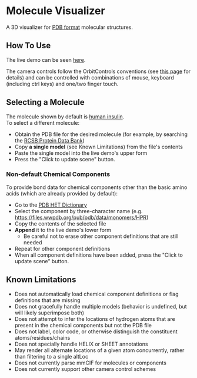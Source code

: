 # Molecule Visualizer

A 3D visualizer for [PDB format](https://en.wikipedia.org/wiki/Protein_Data_Bank_(file_format)) molecular structures.

## How To Use

The live demo can be seen [here](https://russ741.github.io/molecule-visualizer/).

The camera controls follow the OrbitControls conventions
(see [this page](https://github.com/mrdoob/three.js/blob/841d2e791d3e8a2463322c5ca31b16956828b91c/examples/jsm/controls/OrbitControls.js#L17) for details)
and can be controlled with combinations of mouse, keyboard (including ctrl keys) and one/two finger touch.

## Selecting a Molecule

The molecule shown by default is [human insulin](https://www.rcsb.org/structure/3i40).<br />
To select a different molecule:
* Obtain the PDB file for the desired molecule
(for example, by searching the [RCSB Protein Data Bank](https://www.rcsb.org/search/advanced))
* Copy **a single model** (see Known Limitations) from the file's contents
* Paste the single model into the live demo's upper form
* Press the "Click to update scene" button.

### Non-default Chemical Components
To provide bond data for chemical components other than the basic amino acids (which are already provided by default):
* Go to the [PDB HET Dictionary](https://files.wwpdb.org/pub/pdb/data/monomers/)
* Select the component by three-character name (e.g. https://files.wwpdb.org/pub/pdb/data/monomers/HPR)
* Copy the contents of the selected file
* **Append** it to the live demo's lower form
  * Be careful not to erase other component definitions that are still needed
* Repeat for other component definitions
* When all component definitions have been added, press the "Click to update scene" button.

## Known Limitations

* Does not automatically load chemical component definitions or flag definitions that are missing
* Does not gracefully handle multiple models (behavior is undefined, but will likely superimpose both)
* Does not attempt to infer the locations of hydrogen atoms that are present in the chemical components but not the PDB file
* Does not label, color code, or otherwise distinguish the constituent atoms/residues/chains
* Does not specially handle HELIX or SHEET annotations
* May render all alternate locations of a given atom concurrently, rather than filtering to a single altLoc
* Does not currently parse mmCIF for molecules or components
* Does not currently support other camera control schemes

